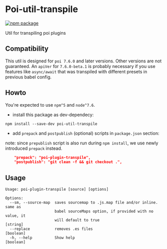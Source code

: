 # Poi-util-transpile


[![npm package][npm-badge]][npm]

Util for transpiling poi plugins

## Compatibility

This util is designed for `poi 7.6.0` and later versions. Other versions are not guaranteed. An `apiVer` for `7.6.0-beta.1` is probably necessary if you use features like `async/await` that was transpiled with different presets in previous babel config.

## Howto

You're expected to use `npm^5` and `node^7.6`.

- install this package as dev-dependecy:

```shell
npm install --save-dev poi-util-transpile
```
- add `prepack` and `postpublish` (optional) scripts in `package.json` section:

note: since `prepublish` script is also run during `npm install`, we use newly introduced `prepack` instead.

```json
    "prepack": "poi-plugin-transpile",
    "postpublish": "git clean -f && git checkout .",
```

## Usage

```
Usage: poi-plugin-transpile [source] [options]

Options:
  --sm, --source-map  saves sourcemap to .js.map file and/or inline. same as
                      babel sourceMaps option, if provided with no value, it
                      will default to true                              [string]
  --replace           removes .es files                                [boolean]
  -h, --help          Show help                                        [boolean]
```


[npm-badge]: https://img.shields.io/npm/v/poi-util-transpile.svg?style=flat-square
[npm]: https://www.npmjs.org/package/poi-util-transpile

